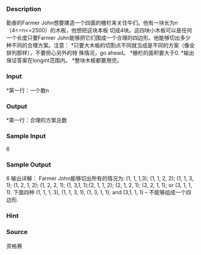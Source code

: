 
### Description
勤奋的Farmer John想要建造一个四面的栅栏来关住牛们。他有一块长为n（4<=n<=2500）的木板，他想把这块本板
切成4块。这四块小木板可以是任何一个长度只要Farmer John能够把它们围成一个合理的四边形。他能够切出多少
种不同的合理方案。注意： *只要大木板的切割点不同就当成是不同的方案（像全排列那样），不要担心另外的特
殊情况，go ahead。 *栅栏的面积要大于0. *输出保证答案在longint范围内。 *整块木板都要用完。
### Input
*第一行：一个数n 
### Output
*第一行：合理的方案总数 
### Sample Input
6

### Sample Output
6
输出详解：
Farmer John能够切出所有的情况为: (1, 1, 1,3); (1, 1, 2, 2); (1, 1, 3, 1); (1, 2, 1, 2); 
(1, 2, 2, 1); (1, 3,1, 1);(2, 1, 1, 2); (2, 1, 2, 1); (2, 2, 1, 1); or (3, 1, 1, 1).
下面四种 
(1, 1, 1, 3), (1, 1, 3, 1), (1, 3, 1, 1), and (3,1, 1, 1) – 不能够组成一个四边形.
### Hint

### Source
资格赛